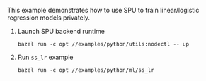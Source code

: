 This example demonstrates how to use SPU to train linear/logistic regression models privately.

1. Launch SPU backend runtime
    ```
    bazel run -c opt //examples/python/utils:nodectl -- up
    ```

2. Run `ss_lr` example
    ```
    bazel run -c opt //examples/python/ml/ss_lr
    ```
